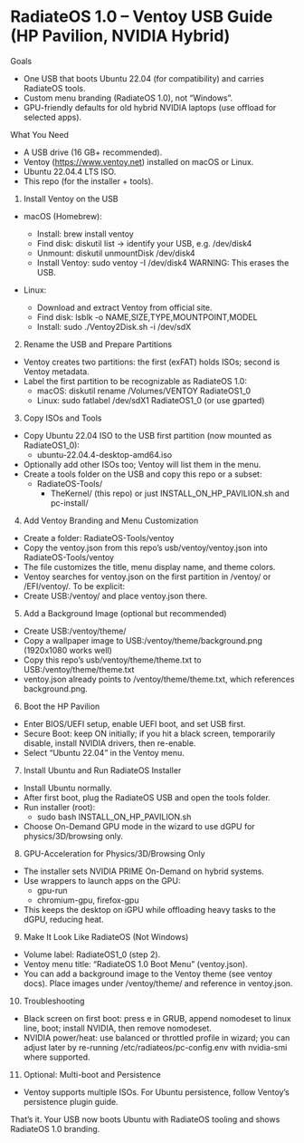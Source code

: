 RadiateOS 1.0 – Ventoy USB Guide (HP Pavilion, NVIDIA Hybrid)
============================================================

Goals
- One USB that boots Ubuntu 22.04 (for compatibility) and carries RadiateOS tools.
- Custom menu branding (RadiateOS 1.0), not “Windows”.
- GPU-friendly defaults for old hybrid NVIDIA laptops (use offload for selected apps).

What You Need
- A USB drive (16 GB+ recommended).
- Ventoy (https://www.ventoy.net) installed on macOS or Linux.
- Ubuntu 22.04.4 LTS ISO.
- This repo (for the installer + tools).

1) Install Ventoy on the USB
- macOS (Homebrew):
  - Install: brew install ventoy
  - Find disk: diskutil list   → identify your USB, e.g. /dev/disk4
  - Unmount: diskutil unmountDisk /dev/disk4
  - Install Ventoy: sudo ventoy -I /dev/disk4
    WARNING: This erases the USB.

- Linux:
  - Download and extract Ventoy from official site.
  - Find disk: lsblk -o NAME,SIZE,TYPE,MOUNTPOINT,MODEL
  - Install: sudo ./Ventoy2Disk.sh -i /dev/sdX

2) Rename the USB and Prepare Partitions
- Ventoy creates two partitions: the first (exFAT) holds ISOs; second is Ventoy metadata.
- Label the first partition to be recognizable as RadiateOS 1.0:
  - macOS: diskutil rename /Volumes/VENTOY RadiateOS1_0
  - Linux: sudo fatlabel /dev/sdX1 RadiateOS1_0  (or use gparted)

3) Copy ISOs and Tools
- Copy Ubuntu 22.04 ISO to the USB first partition (now mounted as RadiateOS1_0):
  - ubuntu-22.04.4-desktop-amd64.iso
- Optionally add other ISOs too; Ventoy will list them in the menu.
- Create a tools folder on the USB and copy this repo or a subset:
  - RadiateOS-Tools/
    - TheKernel/ (this repo) or just INSTALL_ON_HP_PAVILION.sh and pc-install/

4) Add Ventoy Branding and Menu Customization
- Create a folder: RadiateOS-Tools/ventoy
- Copy the ventoy.json from this repo’s usb/ventoy/ventoy.json into RadiateOS-Tools/ventoy
- The file customizes the title, menu display name, and theme colors.
- Ventoy searches for ventoy.json on the first partition in /ventoy/ or /EFI/ventoy/. To be explicit:
 - Create USB:/ventoy/ and place ventoy.json there.

5) Add a Background Image (optional but recommended)
- Create USB:/ventoy/theme/
- Copy a wallpaper image to USB:/ventoy/theme/background.png (1920x1080 works well)
- Copy this repo’s usb/ventoy/theme/theme.txt to USB:/ventoy/theme/theme.txt
- ventoy.json already points to /ventoy/theme/theme.txt, which references background.png.

6) Boot the HP Pavilion
- Enter BIOS/UEFI setup, enable UEFI boot, and set USB first.
- Secure Boot: keep ON initially; if you hit a black screen, temporarily disable, install NVIDIA drivers, then re-enable.
- Select “Ubuntu 22.04” in the Ventoy menu.

7) Install Ubuntu and Run RadiateOS Installer
- Install Ubuntu normally.
- After first boot, plug the RadiateOS USB and open the tools folder.
- Run installer (root):
  - sudo bash INSTALL_ON_HP_PAVILION.sh
- Choose On-Demand GPU mode in the wizard to use dGPU for physics/3D/browsing only.

8) GPU-Acceleration for Physics/3D/Browsing Only
- The installer sets NVIDIA PRIME On-Demand on hybrid systems.
- Use wrappers to launch apps on the GPU:
  - gpu-run <command>
  - chromium-gpu, firefox-gpu
- This keeps the desktop on iGPU while offloading heavy tasks to the dGPU, reducing heat.

9) Make It Look Like RadiateOS (Not Windows)
- Volume label: RadiateOS1_0 (step 2).
- Ventoy menu title: “RadiateOS 1.0 Boot Menu” (ventoy.json).
- You can add a background image to the Ventoy theme (see ventoy docs). Place images under /ventoy/theme/ and reference in ventoy.json.

10) Troubleshooting
- Black screen on first boot: press e in GRUB, append nomodeset to linux line, boot; install NVIDIA, then remove nomodeset.
- NVIDIA power/heat: use balanced or throttled profile in wizard; you can adjust later by re-running /etc/radiateos/pc-config.env with nvidia-smi where supported.

11) Optional: Multi-boot and Persistence
- Ventoy supports multiple ISOs. For Ubuntu persistence, follow Ventoy’s persistence plugin guide.

That’s it. Your USB now boots Ubuntu with RadiateOS tooling and shows RadiateOS 1.0 branding.
